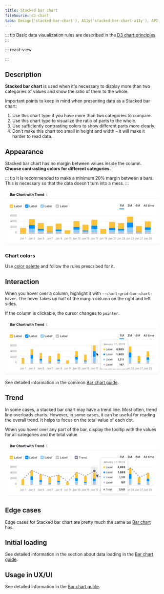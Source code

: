 ```yaml
---
title: Stacked bar chart
fileSource: d3-chart
tabs: Design('stacked-bar-chart'), A11y('stacked-bar-chart-a11y'), API('stacked-bar-chart-api'), Examples('stacked-bar-chart-d3-code'), Changelog('d3-chart-changelog')
---
```


::: tip
Basic data visualization rules are described in the [D3 chart principles](/data-display/d3-chart/d3-chart).
:::

::: react-view

<script lang="tsx">
import React from 'react';
import PlaygroundGeneration from '@components/PlaygroundGeneration';
import { chartPlayground } from '@components/ChartPlayground';
import { Chart, BarChartProps } from '@semcore/d3-chart';

const data = [...Array(5).keys()].map((d, i) => ({
  x: i,
  Line1: Math.random() * 10,
  Line2: Math.random() * 10,
  Line3: Math.random() * 10,
}));

const App = PlaygroundGeneration((preview) => {
  const { select, radio, label, bool } = preview('Chart.Bar');

  const {
    direction,
    alignItems,
    justifyContent,
    showXAxis,
    showYAxis,
    showTooltip,
    showTotalInTooltip,
    showLegend,
    legendProps,
  } = chartPlayground({ select, radio, label, bool }, { showTotalInTooltip: true });

  const chartProps: BarChartProps = {
    data,
    groupKey: 'x',
    plotWidth: 300,
    plotHeight: 300,
    showTotalInTooltip,
    direction,
    showTooltip,
    showXAxis,
    showYAxis,
    alignItems,
    justifyContent,
  };

  if (showLegend) {
    chartProps.legendProps = legendProps;
  } else {
    chartProps.showLegend = false;
  }

  return <Chart.Bar {...chartProps} type={'stack'} />;
}, {filterProps: ['data']});
</script>

:::

## Description

**Stacked bar chart** is used when it's necessary to display more than two categories of values and show the ratio of them to the whole.

Important points to keep in mind when presenting data as a Stacked bar chart:

1. Use this chart type if you have more than two categories to compare.
2. Use this chart type to visualize the ratio of parts to the whole.
3. Use sufficiently contrasting colors to show different parts more clearly.
4. Don't make this chart too small in height and width – it will make it harder to read data.

## Appearance

Stacked bar chart has no margin between values inside the column. **Choose contrasting colors for different categories.**

::: tip
It is recommended to make a minimum 20% margin between a bars. This is necessary so that the data doesn't turn into a mess.
:::

![stacked bar chart](static/stacked-bar-chart.png)

### Chart colors

Use [color palette](/data-display/color-palette/color-palette) and follow the rules prescribed for it.

## Interaction

When you hover over a column, highlight it with `--chart-grid-bar-chart-hover`. The hover takes up half of the margin column on the right and left sides.

If the column is clickable, the cursor changes to `pointer`.

![stacked bar chart](static/stacked-bar-chart-hover.png)

See detailed information in the common [Bar chart guide](/data-display/bar-chart/bar-chart#a61ee5/).

## Trend

In some cases, a stacked bar chart may have a trend line. Most often, trend line overloads charts. However, in some cases, it can be useful for reading the overall trend. It helps to focus on the total value of each dot.

When you hover over any part of the bar, display the tooltip with the values for all categories and the total value.

![stacked bar chart](static/stacked-bar-chart-trend.png)

## Edge cases

Edge cases for Stacked bar chart are pretty much the same as [Bar chart](/data-display/bar-chart/bar-chart-vertical#a54381) has.

## Initial loading

See detailed information in the section about data loading in the [Bar chart guide](/data-display/bar-chart/bar-chart-vertical#ac26f2).

## Usage in UX/UI

See detailed information in the [Bar chart guide](/data-display/bar-chart/bar-chart#a1d837).

